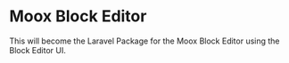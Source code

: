 # Moox Block Editor

This will become the Laravel Package for the Moox Block Editor using the Block Editor UI.
